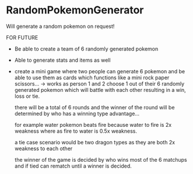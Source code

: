 # RandomPokemonGenerator
Will generate a random pokemon on request!


FOR FUTURE
- Be able to create a team of 6 randomly generated pokemon
- Able to generate stats and items as well
- create a mini game where two people can generate 6 pokemon and be able to use them as cards which functions like a mini rock paper scissors...
    -> works as person 1 and 2 choose 1 out of their 6 randomly generated pokemon which will battle with each other resulting in a win, loss or tie.

    there will be a total of 6 rounds and the winner of the round will be determined by who has a winning type advantage...

    for example
    water pokemon beats fire because water to fire is 2x weakness where as fire to water is 0.5x weakness.

    a tie case scenario would be two dragon types as they are both 2x weakness to each other

    the winner of the game is decided by who wins most of the 6 matchups and if tied can rematch until a winner is decided.